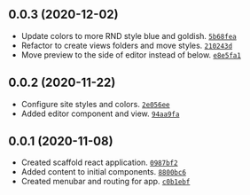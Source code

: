 
## 0.0.3 (2020-12-02)
-   Update colors to more RND style blue and goldish.    [`5b68fea`]
-   Refactor to create views folders and move styles.    [`210243d`]
-   Move preview to the side of editor instead of below. [`e8e5fa1`]

[`5b68fea`]: https://github.com/elusive/diagrammable/commit/5b68fea79681da5c926f4e61ac93d5f7352b527d
[`210243d`]: https://github.com/elusive/diagrammable/commit/210243d38fc55c2cc25685bc8c2f669ea5d58f1c
[`e8e5fa1`]: https://github.com/elusive/diagrammable/commit/e8e5fa17a292b3fd56d38359eab4e1c74a597190

## 0.0.2 (2020-11-22)
-   Configure site styles and colors.   [`2e056ee`]
-   Added editor component and view.    [`94aa9fa`]

[`2e056ee`]: https://github.com/elusive/rnd-diagrams/commit/2e056ee2fbc2456f1376dd47b5096e10c75430a8
[`94aa9fa`]: https://github.com/elusive/rnd-diagrams/commit/94aa9fa3d992608b8434999646823642c79141a1

## 0.0.1 (2020-11-08)
-   Created scaffold react application. [`0987bf2`]
-   Added content to initial components. [`8800bc6`]
-   Created menubar and routing for app. [`c0b1ebf`]

[`0987bf2`]: https://github.com/elusive/rnd-diagrams/commit/0987bf26decfa19aa896ea5e8dc02e801bdf54b5
[`8800bc6`]: https://github.com/elusive/rnd-diagrams/commit/8800bc6e605b4ffd5e478acce109badeb081296e
[`c0b1ebf`]: https://github.com/elusive/rnd-diagrams/commit/c0b1ebf9b76e879b1782c2c2c8dc5efe3c039337


